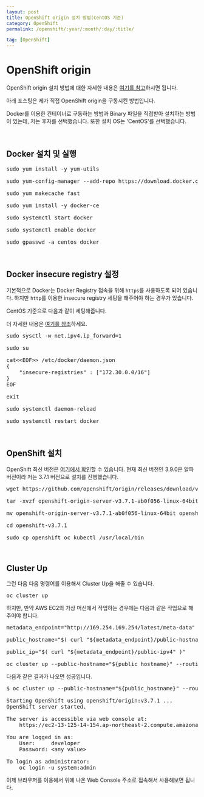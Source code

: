 ```yaml
---
layout: post
title: OpenShift origin 설치 방법(CentOS 기준)
category: OpenShift
permalink: /openshift/:year/:month/:day/:title/

tag: [OpenShift]
---
```

# OpenShift origin

OpenShift origin 설치 방법에 대한 자세한 내용은 [여기를 참고](https://docs.openshift.org/latest/getting_started/administrators.html#getting-started-administrators)하시면 됩니다.

아래 포스팅은 제가 직접 OpenShift origin을 구동시킨 방법입니다.

Docker를 이용한 컨테이너로 구동하는 방법과 Binary 파일을 직접받아 설치하는 방법이 있는데, 저는 후자를 선택했습니다. 또한 설치 OS는 'CentOS'를 선택했습니다.

<br>

## Docker 설치 및 실행

<pre class="prettyprint">
sudo yum install -y yum-utils

sudo yum-config-manager --add-repo https://download.docker.com/linux/centos/docker-ce.repo

sudo yum makecache fast

sudo yum install -y docker-ce

sudo systemctl start docker

sudo systemctl enable docker

sudo gpasswd -a centos docker
</pre>

<br>

## Docker insecure registry 설정

기본적으로 Docker는 Docker Registry 접속을 위해 `https`를 사용하도록 되어 있습니다. 하지만 `http`를 이용한 insecure registry 세팅을 해주어야 하는 경우가 있습니다.

CentOS 기준으로 다음과 같이 세팅해줍니다.

더 자세한 내용은 [여기를 참조](https://github.com/openshift/origin/blob/master/docs/cluster_up_down.md)하세요.

<pre class="prettyprint">
sudo sysctl -w net.ipv4.ip_forward=1

sudo su

cat&lt;&lt;EOF&gt;&gt; /etc/docker/daemon.json
{
    "insecure-registries" : ["172.30.0.0/16"]
}
EOF

exit

sudo systemctl daemon-reload

sudo systemctl restart docker
</pre>

<br>

## OpenShift 설치

OpenShift 최신 버전은 [여기에서 확인](https://github.com/openshift/origin/releases)할 수 있습니다. 현재 최신 버전인 3.9.0은 알파 버전이라 저는 3.7.1 버전으로 설치를 진행했습니다.

<pre class="prettyprint">
wget https://github.com/openshift/origin/releases/download/v3.7.1/openshift-origin-server-v3.7.1-ab0f056-linux-64bit.tar.gz

tar -xvzf openshift-origin-server-v3.7.1-ab0f056-linux-64bit.tar.gz

mv openshift-origin-server-v3.7.1-ab0f056-linux-64bit openshift-v3.7.1

cd openshift-v3.7.1

sudo cp openshift oc kubectl /usr/local/bin
</pre>

<br>

## Cluster Up

그런 다음 다음 명령어를 이용해서 Cluster Up을 해줄 수 있습니다. 

<pre class="prettyprint">
oc cluster up
</pre>

하지만, 만약 AWS EC2의 가상 머신에서 작업하는 경우에는 다음과 같은 작업으로 해주어야 합니다.

<pre class="prettyprint">
metadata_endpoint="http://169.254.169.254/latest/meta-data"

public_hostname="$( curl "${metadata_endpoint}/public-hostname" )"

public_ip="$( curl "${metadata_endpoint}/public-ipv4" )"

oc cluster up --public-hostname="${public_hostname}" --routing-suffix="${public_ip}.nip.io"
</pre>

다음과 같은 결과가 나오면 성공입니다.

<pre class="prettyprint">
$ oc cluster up --public-hostname="${public_hostname}" --routing-suffix="${public_ip}.nip.io"

Starting OpenShift using openshift/origin:v3.7.1 ...
OpenShift server started.

The server is accessible via web console at:
    https://ec2-13-125-14-154.ap-northeast-2.compute.amazonaws.com:8443

You are logged in as:
    User:     developer
    Password: &lt;any value&gt;

To login as administrator:
    oc login -u system:admin
</pre>

이제 브라우저를 이용해서 위에 나온 Web Console 주소로 접속해서 사용해보면 됩니다.